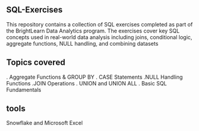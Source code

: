 
## SQL-Exercises

This repository contains a collection of SQL exercises completed as part of the BrightLearn Data Analytics program.
The exercises cover key SQL concepts used in real-world data analysis including joins, conditional logic, aggregate functions, NULL handling, and combining datasets

## Topics covered

. Aggregate Functions & GROUP BY
. CASE Statements
.NULL Handling Functions
.JOIN Operations
. UNION and UNION ALL
. Basic SQL Fundamentals

## tools 
Snowflake and Microsoft Excel
